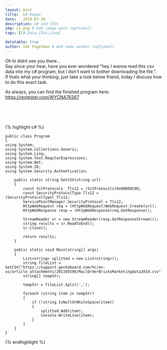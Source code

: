 ```yaml
---
layout: post
title:  C# Regex
date:   2019-07-26
description: c# and CSVs
img: cs.png # Add image post (optional)
tags: [C#,Data,CSVs,Linq]

datatable: true
author: Ian Fogelman # Add name author (optional)
---
```



Oh hi didnt see you there... <br />
Say since your hear, have you ever wondered "hey I wanna read this csv data into my c# program, but I don't want to bother downloading the file.". <br />
If thats what your thinking, just take a look below friend, today I discuss how to do this exact task. <br />

As always, you can find the finished program here: <br />
https://rextester.com/WYCNA76267 

<br />
<br />
<br />



{% highlight c# %}




    public class Program
    {
    using System;
    using System.Collections.Generic;
    using System.Linq;
    using System.Text.RegularExpressions;
    using System.Net;
    using System.IO;
    using System.Security.Authentication;
    
        public static string GetCSV(string url)
        {
            const SslProtocols _Tls12 = (SslProtocols)0x00000C00;
            const SecurityProtocolType Tls12 = (SecurityProtocolType)_Tls12;
            ServicePointManager.SecurityProtocol = Tls12;
            HttpWebRequest req = (HttpWebRequest)WebRequest.Create(url);
            HttpWebResponse resp = (HttpWebResponse)req.GetResponse();

            StreamReader sr = new StreamReader(resp.GetResponseStream());
            string results = sr.ReadToEnd();
            sr.Close();

            return results;
        } 
        
        public static void Main(string[] args)
        {
            List<string> splitted = new List<string>();
            string fileList = GetCSV("https://support.geckoboard.com/hc/en-us/article_attachments/201195596/MailOrderBricksMarketingdata2014.csv");
            string[] tempStr;

            tempStr = fileList.Split(',');

            foreach (string item in tempStr)
            {
                if (!string.IsNullOrWhiteSpace(item))
                {
                    splitted.Add(item);
                    Console.WriteLine(item);
                }
            }
        }
    }

{% endhighlight %}  
